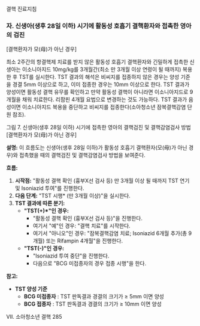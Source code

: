 결핵 진료지침

### 자. 신생아(생후 28일 이하) 시기에 활동성 호흡기 결핵환자와 접촉한 영아의 검진
[결핵환자가 모(母)가 아닌 경우]

최소 2주간의 항결핵제 치료를 받지 않은 활동성 호흡기 결핵환자와 긴밀하게 접촉한 신생아는 이소니아지드 10mg/kg를 3개월간(최소 만 3개월 이상 연령이 될 때까지) 복용한 후 TST를 실시한다. TST 결과의 해석은 비씨지를 접종하지 않은 경우는 양성 기준을 경결 5mm 이상으로 하고, 이미 접종한 경우는 10mm 이상으로 한다. TST 결과가 양성이면 활동성 결핵 유무를 확인하고 만약 활동성 결핵이 아니라면 이소니아지드로 9개월을 채워 치료한다. 리팜핀 4개월 요법으로 변경하는 것도 가능하다. TST 결과가 음성이면 이소니아지드 복용을 중단하고 비씨지를 접종한다(소아청소년 잠복결핵감염 단원 참조).

그림 7. 신생아(생후 28일 이하) 시기에 접촉한 영아의 결핵검진 및 결핵감염검사 방법[결핵환자가 모(母)가 아닌 경우]

**설명:**
이 흐름도는 신생아(생후 28일 이하)가 활동성 호흡기 결핵환자(모(母)가 아닌 경우)와 접촉했을 때의 결핵검진 및 결핵감염검사 방법을 보여준다.

**흐름:**
1.  **시작점:** "활동성 결핵 확인 (흉부X선 검사 등) 만 3개월 이상 될 때까지 TST 연기 및 Isoniazid 투여"를 진행한다.
2.  **다음 단계:** "TST 시행\* (만 3개월 이상)"을 실시한다.
3.  **TST 결과에 따른 분기:**
    *   **"TST(+)\*"인 경우:**
        *   "활동성 결핵 확인 (흉부X선 검사 등)"을 진행한다.
        *   여기서 "예"인 경우: "결핵 치료"를 시작한다.
        *   여기서 "아니오"인 경우: "잠복결핵감염 치료; Isoniazid 6개월 추가(총 9개월) 또는 Rifampin 4개월"을 진행한다.
    *   **"TST(-)"인 경우:**
        *   "Isoniazid 투여 중단"을 진행한다.
        *   다음으로 "BCG 미접종자의 경우 접종 시행"을 한다.

**참고:**
*   **TST 양성 기준**
    *   **BCG 미접종자**
        : TST 판독결과 경결의 크기가 ≥ 5mm 이면 양성
    *   **BCG 접종자**
        : TST 판독결과 경결의 크기가 ≥ 10mm 이면 양성

VII. 소아청소년 결핵 <PAGE>285